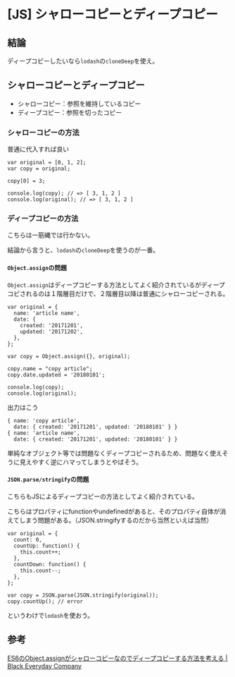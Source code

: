 # [JS] シャローコピーとディープコピー


## 結論

ディープコピーしたいなら`lodash`の`cloneDeep`を使え。


## シャローコピーとディープコピー

+ シャローコピー：参照を維持しているコピー
+ ディープコピー：参照を切ったコピー


### シャローコピーの方法

普通に代入すれば良い

```
var original = [0, 1, 2];
var copy = original;

copy[0] = 3;

console.log(copy); // => [ 3, 1, 2 ]
console.log(original); // => [ 3, 1, 2 ]
```


### ディープコピーの方法

こちらは一筋縄では行かない。

結論から言うと、`lodash`の`cloneDeep`を使うのが一番。

#### `Object.assign`の問題

`Object.assign`はディープコピーする方法としてよく紹介されているがディープコピされるのは１階層目だけで、２階層目以降は普通にシャローコピーされる。

```
var original = {
  name: 'article name',
  date: {
    created: '20171201',
    updated: '20171202',
  },
};

var copy = Object.assign({}, original);

copy.name = "copy article";
copy.date.updated = '20180101';

console.log(copy);
console.log(original);
```

出力はこう

```
{ name: 'copy article',
  date: { created: '20171201', updated: '20180101' } }
{ name: 'article name',
  date: { created: '20171201', updated: '20180101' } }
```

単純なオブジェクト等では問題なくディープコピーされるため、問題なく使えそうに見えやすく逆にハマってしまうとやばそう。

#### `JSON.parse/stringify`の問題

こちらもJSによるディープコピーの方法としてよく紹介されている。

こちらはプロパティにfunctionやundefinedがあると、そのプロパティ自体が消えてしまう問題がある。（JSON.stringifyするのだから当然といえば当然）

```
var original = {
  count: 0,
  countUp: function() {
    this.count++;
  },
  countDown: function() {
    this.count--;
  },
};

var copy = JSON.parse(JSON.stringify(original));
copy.countUp(); // error
```


というわけで`lodash`を使おう。


## 参考

[ES6のObject.assignがシャローコピーなのでディープコピーする方法を考える | Black Everyday Company](https://kuroeveryday.blogspot.jp/2017/05/deep-clone-object-in-javascript.html)
